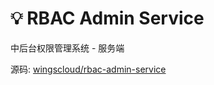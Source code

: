 # 💡 RBAC Admin Service

中后台权限管理系统 - 服务端

源码: [wingscloud/rbac-admin-service](https://github.com/wingscloud/rbac-admin-service)
